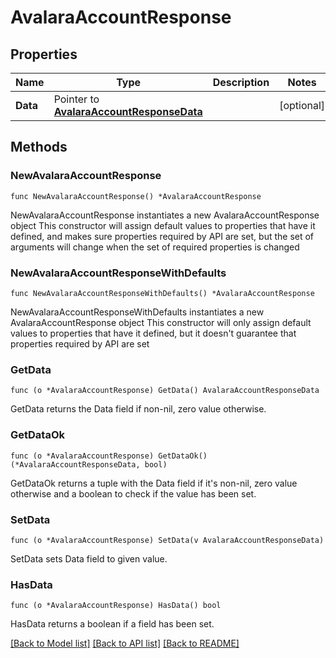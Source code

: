 # AvalaraAccountResponse

## Properties

Name | Type | Description | Notes
------------ | ------------- | ------------- | -------------
**Data** | Pointer to [**AvalaraAccountResponseData**](AvalaraAccountResponseData.md) |  | [optional] 

## Methods

### NewAvalaraAccountResponse

`func NewAvalaraAccountResponse() *AvalaraAccountResponse`

NewAvalaraAccountResponse instantiates a new AvalaraAccountResponse object
This constructor will assign default values to properties that have it defined,
and makes sure properties required by API are set, but the set of arguments
will change when the set of required properties is changed

### NewAvalaraAccountResponseWithDefaults

`func NewAvalaraAccountResponseWithDefaults() *AvalaraAccountResponse`

NewAvalaraAccountResponseWithDefaults instantiates a new AvalaraAccountResponse object
This constructor will only assign default values to properties that have it defined,
but it doesn't guarantee that properties required by API are set

### GetData

`func (o *AvalaraAccountResponse) GetData() AvalaraAccountResponseData`

GetData returns the Data field if non-nil, zero value otherwise.

### GetDataOk

`func (o *AvalaraAccountResponse) GetDataOk() (*AvalaraAccountResponseData, bool)`

GetDataOk returns a tuple with the Data field if it's non-nil, zero value otherwise
and a boolean to check if the value has been set.

### SetData

`func (o *AvalaraAccountResponse) SetData(v AvalaraAccountResponseData)`

SetData sets Data field to given value.

### HasData

`func (o *AvalaraAccountResponse) HasData() bool`

HasData returns a boolean if a field has been set.


[[Back to Model list]](../README.md#documentation-for-models) [[Back to API list]](../README.md#documentation-for-api-endpoints) [[Back to README]](../README.md)


